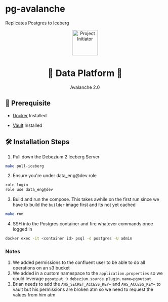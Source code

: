 # pg-avalanche
Replicates Postgres to Iceberg


<p align="center">
  <a href="https://github.com/king-technologies/Project-Initiator" title="Project Initiator">
    <img src="https://www.istockphoto.com/photo/tip-of-the-iceberg-gm157509282-10887504?utm_source=unsplash&utm_medium=affiliate&utm_campaign=srp_photos_top&utm_content=https%3A%2F%2Funsplash.com%2Fs%2Fphotos%2Ficeberg&utm_term=iceberg%3A%3Asearch-explore-top-affiliate-outside-feed-x-v2%3Acontrol" width="80px" alt="Project Initiator"/>
  </a>
</p>
<h1 align="center">🌟 Data Platform 🌟</h1>
<p align="center">Avalanche 2.0</p>

<p align="center">



## 🦋 Prerequisite

- [Docker](https://www.docker.com/ "Docker") Installed

- [Vault](https://www.vaultproject.io/ "Vault") Installed

## 🛠️ Installation Steps

1. Pull down the Debezium 2 Iceberg Server

```Bash
make pull-iceberg
```

2. Ensure you're under data_eng@dev role

```Bash
role login
role use data_eng@dev
```

3. Build and run the compose. This takes awhile on the first run since we have to build the `builder` image first and its not yet cached

```Bash
make run
```

4. SSH  into the Postgres container and fire whatever commands once logged in

```Bash
docker exec -it <container id> psql -d postgres -U admin
```



### Notes
1. We added permissions to the confluent user to be able to do all operations on an s3 bucket
2. We added in a custom namespace to the `application.properties` so we could leverage `pgoutput` -> `debezium.source.plugin.name=pgoutput`
3. Brian needs to add the `AWS_SECRET_ACCESS_KEY=` and `AWS_ACCESS_KEY=` to vault but his permissions are broken atm so we need to request the values from him atm